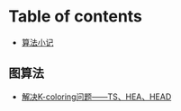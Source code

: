 # Table of contents

* [算法小记](README.md)

## 图算法 <a id="graph"></a>

* [解决K-coloring问题——TS、HEA、HEAD](graph/graph-coloring.md)

